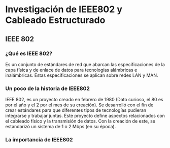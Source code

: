 # Investigación de IEEE802 y Cableado Estructurado

## IEEE 802
 
### ¿Qué es IEEE 802?
Es un conjunto de estándares de red que abarcan las especificaciones de la capa física y de enlace de datos para tecnologías alámbricas e inalámbricas. Estas especificaciones se aplican sobre redes LAN y MAN.

### Un poco de la historia de IEEE802
IEEE 802, es un proyecto creado en febrero de 1980 (Dato curioso, el 80 es por el año y el 2 por el mes de su creación). Se desarrolló con el fin de crear estándares para que diferentes tipos de tecnologías pudieran integrarse y trabajar juntas. Este proyecto define aspectos relacionados con el cableado físico y la transmisión de datos. Con la creación de este, se estandarizó un sistema de 1 o 2 Mbps (en su época). 

### La importancia de IEEE802
